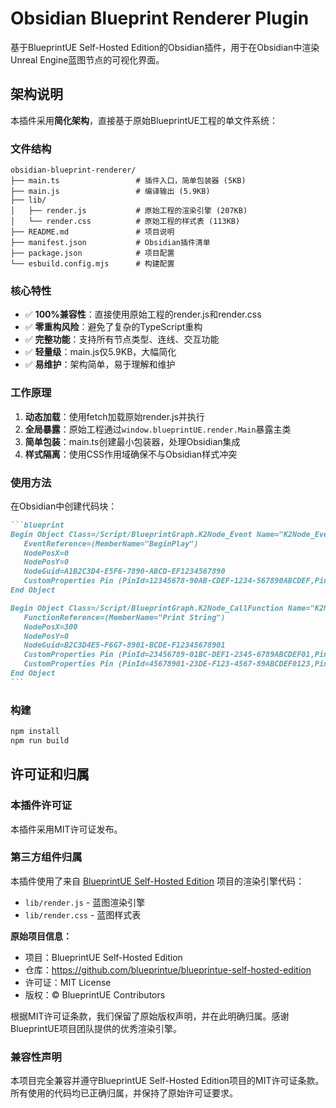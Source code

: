 # Obsidian Blueprint Renderer Plugin

基于BlueprintUE Self-Hosted Edition的Obsidian插件，用于在Obsidian中渲染Unreal Engine蓝图节点的可视化界面。

## 架构说明

本插件采用**简化架构**，直接基于原始BlueprintUE工程的单文件系统：

### 文件结构
```
obsidian-blueprint-renderer/
├── main.ts                 # 插件入口，简单包装器 (5KB)
├── main.js                 # 编译输出 (5.9KB)
├── lib/
│   ├── render.js           # 原始工程的渲染引擎 (207KB)
│   └── render.css          # 原始工程的样式表 (113KB)
├── README.md               # 项目说明
├── manifest.json           # Obsidian插件清单
├── package.json            # 项目配置
└── esbuild.config.mjs      # 构建配置
```

### 核心特性

- ✅ **100%兼容性**：直接使用原始工程的render.js和render.css
- ✅ **零重构风险**：避免了复杂的TypeScript重构
- ✅ **完整功能**：支持所有节点类型、连线、交互功能
- ✅ **轻量级**：main.js仅5.9KB，大幅简化
- ✅ **易维护**：架构简单，易于理解和维护

### 工作原理

1. **动态加载**：使用fetch加载原始render.js并执行
2. **全局暴露**：原始工程通过`window.blueprintUE.render.Main`暴露主类
3. **简单包装**：main.ts创建最小包装器，处理Obsidian集成
4. **样式隔离**：使用CSS作用域确保不与Obsidian样式冲突

### 使用方法

在Obsidian中创建代码块：

````markdown
```blueprint
Begin Object Class=/Script/BlueprintGraph.K2Node_Event Name="K2Node_Event_0"
   EventReference=(MemberName="BeginPlay")
   NodePosX=0
   NodePosY=0
   NodeGuid=A1B2C3D4-E5F6-7890-ABCD-EF1234567890
   CustomProperties Pin (PinId=12345678-90AB-CDEF-1234-567890ABCDEF,PinName="exec",Direction="EGPD_Output",PinType.PinCategory="exec")
End Object

Begin Object Class=/Script/BlueprintGraph.K2Node_CallFunction Name="K2Node_CallFunction_0"
   FunctionReference=(MemberName="Print String")
   NodePosX=300
   NodePosY=0
   NodeGuid=B2C3D4E5-F6G7-8901-BCDE-F12345678901
   CustomProperties Pin (PinId=23456789-01BC-DEF1-2345-6789ABCDEF01,PinName="exec",Direction="EGPD_Input",PinType.PinCategory="exec",LinkedTo=(K2Node_Event_0 12345678-90AB-CDEF-1234-567890ABCDEF,))
   CustomProperties Pin (PinId=45678901-23DE-F123-4567-89ABCDEF0123,PinName="In String",Direction="EGPD_Input",PinType.PinCategory="string",DefaultValue="Hello World!")
End Object
```
````

### 构建

```bash
npm install
npm run build
```

## 许可证和归属

### 本插件许可证
本插件采用MIT许可证发布。

### 第三方组件归属
本插件使用了来自 [BlueprintUE Self-Hosted Edition](https://github.com/blueprintue/blueprintue-self-hosted-edition) 项目的渲染引擎代码：

- `lib/render.js` - 蓝图渲染引擎
- `lib/render.css` - 蓝图样式表

**原始项目信息：**
- 项目：BlueprintUE Self-Hosted Edition
- 仓库：https://github.com/blueprintue/blueprintue-self-hosted-edition
- 许可证：MIT License
- 版权：© BlueprintUE Contributors

根据MIT许可证条款，我们保留了原始版权声明，并在此明确归属。感谢BlueprintUE项目团队提供的优秀渲染引擎。

### 兼容性声明
本项目完全兼容并遵守BlueprintUE Self-Hosted Edition项目的MIT许可证条款。所有使用的代码均已正确归属，并保持了原始许可证要求。 